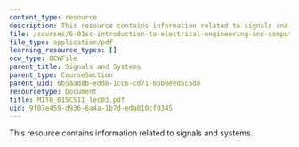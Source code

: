 ```yaml
---
content_type: resource
description: This resource contains information related to signals and systems.
file: /courses/6-01sc-introduction-to-electrical-engineering-and-computer-science-i-spring-2011/9f07e459d9366a4a1b7deda810cf0345_MIT6_01SCS11_lec03.pdf
file_type: application/pdf
learning_resource_types: []
ocw_type: OCWFile
parent_title: Signals and Systems
parent_type: CourseSection
parent_uid: 6b5aad8b-edd8-1cc6-cd71-6bb0eed5c5d8
resourcetype: Document
title: MIT6_01SCS11_lec03.pdf
uid: 9f07e459-d936-6a4a-1b7d-eda810cf0345
---
```

This resource contains information related to signals and systems.

